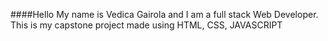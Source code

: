 ####Hello My name is Vedica Gairola and I am a full stack Web Developer.
This is my capstone project made using HTML, CSS, JAVASCRIPT
